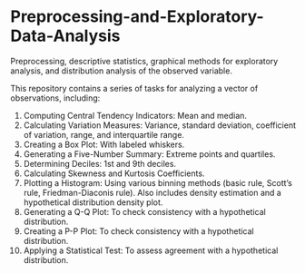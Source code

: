 # Preprocessing-and-Exploratory-Data-Analysis
Preprocessing, descriptive statistics, graphical methods for exploratory analysis, and distribution analysis of the observed variable.

This repository contains a series of tasks for analyzing a vector of observations, including:
1. Computing Central Tendency Indicators: Mean and median.
2. Calculating Variation Measures: Variance, standard deviation, coefficient of variation, range, and interquartile range.
3. Creating a Box Plot: With labeled whiskers.
4. Generating a Five-Number Summary: Extreme points and quartiles.
5. Determining Deciles: 1st and 9th deciles.
6. Calculating Skewness and Kurtosis Coefficients.
7. Plotting a Histogram: Using various binning methods (basic rule, Scott’s rule, Friedman-Diaconis rule). Also includes density estimation and a hypothetical distribution density plot. 
8. Generating a Q-Q Plot: To check consistency with a hypothetical distribution.
9. Creating a P-P Plot: To check consistency with a hypothetical distribution.
10. Applying a Statistical Test: To assess agreement with a hypothetical distribution.

